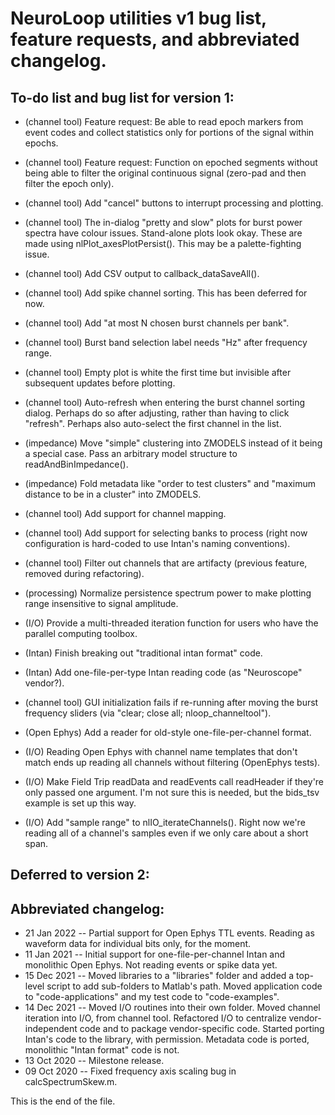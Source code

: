 # NeuroLoop utilities v1 bug list, feature requests, and abbreviated changelog.


## To-do list and bug list for version 1:

* (channel tool) Feature request:
Be able to read epoch markers from event codes and collect statistics only
for portions of the signal within epochs.

* (channel tool) Feature request: Function on epoched segments without being
able to filter the original continuous signal (zero-pad and then filter the
epoch only).

* (channel tool) Add "cancel" buttons to interrupt processing and plotting.

* (channel tool) The in-dialog "pretty and slow" plots for burst power spectra
have colour issues. Stand-alone plots look okay. These are made using
nlPlot_axesPlotPersist(). This may be a palette-fighting issue.

* (channel tool) Add CSV output to callback_dataSaveAll().

* (channel tool) Add spike channel sorting. This has been deferred for now.

* (channel tool) Add "at most N chosen burst channels per bank".

* (channel tool) Burst band selection label needs "Hz" after frequency range.

* (channel tool) Empty plot is white the first time but invisible after
subsequent updates before plotting.

* (channel tool) Auto-refresh when entering the burst channel sorting dialog.
Perhaps do so after adjusting, rather than having to click "refresh". Perhaps
also auto-select the first channel in the list.

* (impedance) Move "simple" clustering into ZMODELS instead of it being a
special case. Pass an arbitrary model structure to readAndBinImpedance().

* (impedance) Fold metadata like "order to test clusters" and "maximum
distance to be in a cluster" into ZMODELS.

* (channel tool) Add support for channel mapping.

* (channel tool) Add support for selecting banks to process (right now
configuration is hard-coded to use Intan's naming conventions).

* (channel tool) Filter out channels that are artifacty (previous feature,
removed during refactoring).

* (processing) Normalize persistence spectrum power to make plotting range
insensitive to signal amplitude.

* (I/O) Provide a multi-threaded iteration function for users who have the
parallel computing toolbox.

* (Intan) Finish breaking out "traditional intan format" code.

* (Intan) Add one-file-per-type Intan reading code (as "Neuroscope" vendor?).

* (channel tool) GUI initialization fails if re-running after moving the
burst frequency sliders (via "clear; close all; nloop_channeltool").

* (Open Ephys) Add a reader for old-style one-file-per-channel format.

* (I/O) Reading Open Ephys with channel name templates that don't match
ends up reading all channels without filtering (OpenEphys tests).

* (I/O) Make Field Trip readData and readEvents call readHeader if they're
only passed one argument. I'm not sure this is needed, but the bids_tsv
example is set up this way.

* (I/O) Add "sample range" to nlIO_iterateChannels(). Right now we're reading
all of a channel's samples even if we only care about a short span.


## Deferred to version 2:



## Abbreviated changelog:

* 21 Jan 2022 --
Partial support for Open Ephys TTL events. Reading as waveform data for
individual bits only, for the moment.
* 11 Jan 2021 --
Initial support for one-file-per-channel Intan and monolithic Open Ephys.
Not reading events or spike data yet.
* 15 Dec 2021 --
Moved libraries to a "libraries" folder and added a top-level script to add
sub-folders to Matlab's path.
Moved application code to "code-applications" and my test code to
"code-examples".
* 14 Dec 2021 --
Moved I/O routines into their own folder.
Moved channel iteration into I/O, from channel tool.
Refactored I/O to centralize vendor-independent code and to package
vendor-specific code.
Started porting Intan's code to the library, with permission. Metadata code
is ported, monolithic "Intan format" code is not.
* 13 Oct 2020 --
Milestone release.
* 09 Oct 2020 --
Fixed frequency axis scaling bug in calcSpectrumSkew.m.


This is the end of the file.

